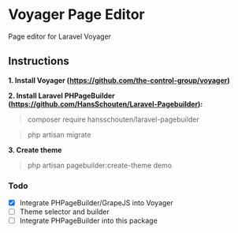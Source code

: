 # Voyager Page Editor
Page editor for Laravel Voyager

## Instructions

**1. Install Voyager (https://github.com/the-control-group/voyager)**

**2. Install Laravel PHPageBuilder (https://github.com/HansSchouten/Laravel-Pagebuilder):**

> composer require hansschouten/laravel-pagebuilder

> php artisan migrate

**3. Create theme**

> php artisan pagebuilder:create-theme demo




### Todo

- [x] Integrate PHPageBuilder/GrapeJS into Voyager
- [ ] Theme selector and builder
- [ ] Integrate PHPageBuilder into this package
